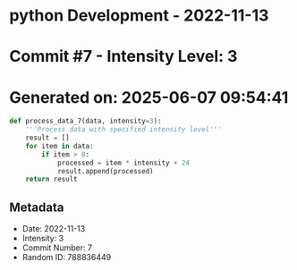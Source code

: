 ﻿# python Development - 2022-11-13
# Commit #7 - Intensity Level: 3
# Generated on: 2025-06-07 09:54:41
```python
def process_data_7(data, intensity=3):
    '''Process data with specified intensity level'''
    result = []
    for item in data:
        if item > 0:
            processed = item * intensity + 24
            result.append(processed)
    return result
```
## Metadata
- Date: 2022-11-13
- Intensity: 3
- Commit Number: 7
- Random ID: 788836449

